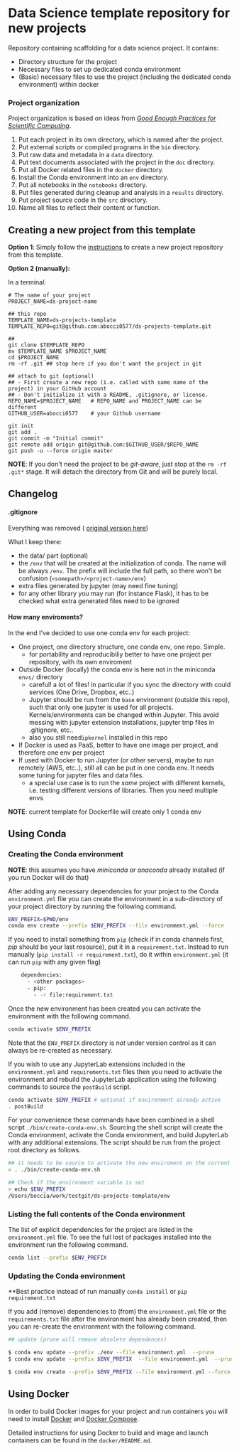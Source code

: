 # Data Science template repository for new projects

Repository containing scaffolding for a data science project. It contains:
* Directory structure for the project
* Necessary files to set up dedicated conda environment
* (Basic) necessary files to use the project (including the dedicated conda environment) within docker 


### Project organization

Project organization is based on ideas from [_Good Enough Practices for Scientific Computing_](https://journals.plos.org/ploscompbiol/article?id=10.1371/journal.pcbi.1005510).

1. Put each project in its own directory, which is named after the project.
2. Put external scripts or compiled programs in the `bin` directory.
3. Put raw data and metadata in a `data` directory.
4. Put text documents associated with the project in the `doc` directory.
5. Put all Docker related files in the `docker` directory.
6. Install the Conda environment into an `env` directory. 
7. Put all notebooks in the `notebooks` directory.
8. Put files generated during cleanup and analysis in a `results` directory.
9. Put project source code in the `src` directory.
10. Name all files to reflect their content or function.



## Creating a new project from this template

**Option 1**:
Simply follow the [instructions](https://help.github.com/en/articles/creating-a-repository-from-a-template) to create a new project repository from this template.

**Option 2 (manually):**

In a terminal:
```
# The name of your project
PROJECT_NAME=ds-project-name 

## this repo
TEMPLATE_NAME=ds-projects-template
TEMPLATE_REPO=git@github.com:abocci0577/ds-projects-template.git

##
git clone $TEMPLATE_REPO
mv $TEMPLATE_NAME $PROJECT_NAME
cd $PROJECT_NAME
rm -rf .git ## stop here if you don't want the project in git

## attach to git (optional)
## - First create a new repo (i.e. called with same name of the project) in your GitHub account
## - Don't initialize it with a README, .gitignore, or license.
REPO_NAME=$PROJECT_NAME   # REPO_NAME and PROJECT_NAME can be different
GITHUB_USER=abocci0577    # your Github username

git init
git add .
git commit -m "Initial commit"
git remote add origin git@github.com:$GITHUB_USER/$REPO_NAME
git push -u --force origin master
```

**NOTE**: If you don't need the project to be _git-aware_, just stop at the  `rm -rf .git*` stage. It will detach the directory from Git and will be purely local.



## Changelog 


#### .gitignore

Everything was removed ( [original version here](https://github.com/kaust-vislab/python-data-science-project/blob/master/.gitignore))

What I  keep there:
* the data/ part (optional)
* the `/env` that will be created at the initialization of conda. The name will be always `/env`. The prefix will include the full path, so there won't be confusion (`<somepath>/<project-name>/env`)
* extra files generated by jupyter (may need fine tuning)
* for any other library you may run (for instance Flask), it has to be checked what extra generated files need to be ignored


#### How many enviroments?

In the end I've decided to use one conda env for each project:
* One project, one directory structure, one conda env, one repo. Simple.
    * for portability and reproducibiliy better to have one project  per repository, with its own enviroment
* Outside Docker (locally) the conda env is here not in the miniconda `envs/` directory
    * careful! a lot of files! in particular if you sync the directory with could services (One Drive, Dropbox, etc..)
    *  Jupyter should be run from the `base` environment (outside this repo), such that only one jupyter is used for all projects. Kernels/environments can be changed within Jupyter. This avoid messing with jupyter extension installations, jupyter tmp files in .gitignore, etc.. 
    * also you still need`ipkernel` installed in this repo
* If Docker is used as PaaS, better to have one image per project, and therefore one env per project
* If used with Docker to run Jupyter (or other servers), maybe to run remotely (AWS, etc..), still all can be put in one conda env. It needs some tuning for jupyter files and data files.
    * a special use case is to run the _same_ project with different kernels, i.e. testing different versions of libraries. Then you need multiple envs

**NOTE**: current template for Dockerfile will create only 1 conda env

## Using Conda

### Creating the Conda environment

**NOTE**: this assumes you have _miniconda_ or _anaconda_ already installed (if you run Docker will do that)

After adding any necessary dependencies for your project to the Conda `environment.yml` file you can create the environment in a sub-directory of your project directory by running the following command.

```bash
ENV_PREFIX=$PWD/env
conda env create --prefix $ENV_PREFIX --file environment.yml --force
```

If you need to install something from `pip` (check if in conda channels first, _pip_ should be your last resource), put it in a `requirement.txt`. 
Instead to run manually (`pip install -r requirement.txt`), do it within `environment.yml` (it can run `pip` with any given flag)

```bash
    dependencies:
      - <other packages>
      - pip:
        - -r file:requirement.txt
```


Once the new environment has been created you can activate the environment with the following 
command.

```bash
conda activate $ENV_PREFIX
```

Note that the `ENV_PREFIX` directory is *not* under version control as it can always be re-created as necessary.

If you wish to use any JupyterLab extensions included in the `environment.yml` and `requirements.txt` 
files then you need to activate the environment and rebuild the JupyterLab application using the 
following commands to source the `postBuild` script.

```bash
conda activate $ENV_PREFIX # optional if environment already active
. postBuild
```

For your convenience these commands have been combined in a shell script `./bin/create-conda-env.sh`. 
Sourcing the shell script will create the Conda environment, activate the Conda environment, and build 
JupyterLab with any additional extensions. The script should be run from the project root directory as 
follows. 

```bash
## it needs to be source to activate the new enviroment on the current shell. A simple execution of the file will not work
> . ./bin/create-conda-env.sh

## Check if the environment variable is set
> echo $ENV_PREFIX
/Users/boccia/work/testgit/ds-projects-template/env
```

### Listing the full contents of the Conda environment

The list of explicit dependencies for the project are listed in the `environment.yml` file. To see 
the full lost of packages installed into the environment run the following command.

```bash
conda list --prefix $ENV_PREFIX
```

### Updating the Conda environment

**Best practice instead of run manually `conda install` or `pip requirement.txt`

If you add (remove) dependencies to (from) the `environment.yml` file or the `requirements.txt` file 
after the environment has already been created, then you can re-create the environment with the 
following command.

```bash
## update (prune will remove obsolete dependences)

$ conda env update --prefix ./env --file environment.yml  --prune
$ conda env update --prefix $ENV_PREFIX  --file environment.yml  --prune

$ conda env create --prefix $ENV_PREFIX --file environment.yml --force


```

## Using Docker

In order to build Docker images for your project and run containers you will need to install 
[Docker](https://docs.docker.com/install/) and [Docker Compose](https://docs.docker.com/compose/install/).

Detailed instructions for using Docker to build and image and launch containers can be found in 
the `docker/README.md`.
